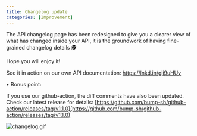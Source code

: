 ```yaml
---
title: Changelog update
categories: [Improvement]
---
```


The API changelog page has been redesigned to give you a clearer view of what has changed inside your API, it is the groundwork of having fine-grained changelog details 🕵️

Hope you will enjoy it! 

See it in action on our own API documentation: https://lnkd.in/gij9uHUy

• Bonus point:

If you use our github-action, the diff comments have also been updated. Check our latest release for details: [https://github.com/bump-sh/github-action/releases/tag/v1.1.0](https://github.com/bump-sh/github-action/releases/tag/v1.1.0)


![changelog.gif](/images/updates/changelog.gif)
